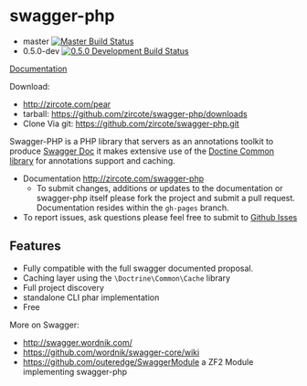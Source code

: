 swagger-php
============

 - master [![Master Build Status](https://secure.travis-ci.org/zircote/swagger-php.png?branch=master)](http://travis-ci.org/zircote/swagger-php)
 - 0.5.0-dev [![0.5.0 Development Build Status](https://secure.travis-ci.org/zircote/swagger-php.png?branch=0.5.0)](http://travis-ci.org/zircote/swagger-php)

[Documentation](http://zircote.com/swagger-php)

Download:
 - http://zircote.com/pear
 - tarball: https://github.com/zircote/swagger-php/downloads
 - Clone Via git: https://github.com/zircote/swagger-php.git

Swagger-PHP is a PHP library that servers as an annotations toolkit to produce [Swagger Doc](http://swagger.wordnik.com)
it makes extensive use of the [Doctine Common library](http://www.doctrine-project.org/projects/common.html) for
annotations support and caching.

 - Documentation http://zircote.com/swagger-php
    - To submit changes, additions or updates to the documentation or swagger-php itself please fork the project and
    submit a pull request. Documentation resides within the `gh-pages` branch.
 - To report issues, ask questions please feel free to submit to [Github Isses](https://github.com/zircote/swagger-php/issues)

Features
-------------------
 - Fully compatible with the full swagger documented proposal.
 - Caching layer using the `\Doctrine\Common\Cache` library
 - Full project discovery
 - standalone CLI phar implementation
 - Free

 More on Swagger:
  * http://swagger.wordnik.com/
  * https://github.com/wordnik/swagger-core/wiki
  * https://github.com/outeredge/SwaggerModule a ZF2 Module implementing swagger-php


